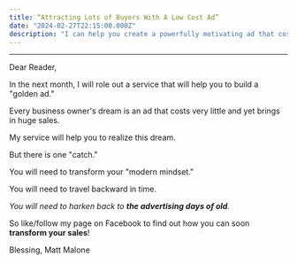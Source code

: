 ```yaml
---
title: “Attracting Lots of Buyers With A Low Cost Ad”
date: "2024-02-27T22:15:00.000Z"
description: "I can help you create a powerfully motivating ad that costs a relatively small amount of money."
---
```


---

Dear Reader,

In the next month, I will role out a service that will help you to build a "golden ad."

Every business owner's dream is an ad that costs very little and yet brings in huge sales.

My service will help you to realize this dream.

But there is one "catch."

You will need to transform your "modern mindset."

You will need to travel backward in time.

_You will need to harken back to **the advertising days of old**._

So like/follow my page on Facebook to find out how you can soon **transform your sales**!

Blessing,
Matt Malone

